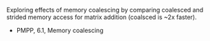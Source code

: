 Exploring effects of memory coalescing by comparing coalesced and strided memory access for matrix addition (coalsced is ~2x faster).

- PMPP, 6.1, Memory coalescing